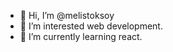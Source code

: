 - 👋 Hi, I’m @melistoksoy
- 👀 I’m interested web development.
- 🌱 I’m currently learning react.

<!---
melistoksoy/melistoksoy is a ✨ special ✨ repository because its `README.md` (this file) appears on your GitHub profile.
You can click the Preview link to take a look at your changes.
--->
